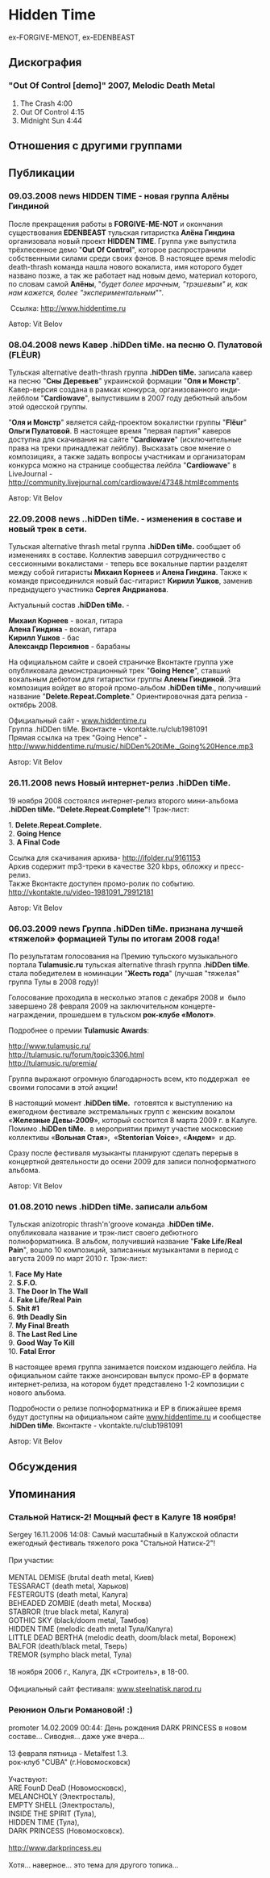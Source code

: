 # Hidden Time

ex-FORGIVE-MENOT, ex-EDENBEAST

## Дискография

### "Out Of Control [demo]" 2007, Melodic Death Metal

1. The Crash        4:00
2. Out Of Control  4:15   
3. Midnight Sun    4:44


## Отношения с другими группами


## Публикации

### 09.03.2008 news HIDDEN TIME - новая группа Алёны Гиндиной

<P>После прекращения работы в <STRONG>FORGIVE-ME-NOT</STRONG> и окончания существования<STRONG> EDENBEAST</STRONG> тульская гитаристка<STRONG> Алёна Гиндина</STRONG> организовала новый проект <STRONG>HIDDEN TIME</STRONG>. Группа уже выпустила трёхпесенное демо "<STRONG>Out Of Control</STRONG>", которое распространили собственными силами среди своих фэнов. В настоящее время melodic death-thrash команда нашла нового вокалиста, имя которого будет названо позже, а так же работает над новым демо, материал которого, по словам самой <STRONG>Алёны</STRONG>, "<EM>будет более мрачным, "трэшевым" и, как нам кажется, более "экспериментальным</EM>"".</P>
<P>&nbsp;Ссылка: <A href="http://www.hiddentime.ru/">http://www.hiddentime.ru</A></P>
Автор: Vit Belov

### 08.04.2008 news Кавер  .hiDDen tiMe. на песню О. Пулатовой (FLЁUR)

<P>Тульская alternative death-thrash группа <STRONG>.hiDDen tiMe.</STRONG> записала кавер на песню "<STRONG>Сны Деревьев</STRONG>" украинской формации "<STRONG>Оля и Монстр</STRONG>". Кавер-версия создана в рамках конкурса, организованного инди-лейблом "<STRONG>Cardiowave</STRONG>", выпустившим в 2007 году дебютный альбом этой одесской группы.</P>
<P>"<STRONG>Оля и Монстр</STRONG>" является сайд-проектом вокалистки группы "<STRONG>Flёur</STRONG>" <STRONG>Ольги Пулатовой</STRONG>. В настоящее время "первая партия" каверов доступна для скачивания на сайте "<STRONG>Cardiowave</STRONG>" (исключительные права на треки принадлежат лейблу). Высказать свое мнение о композициях, а также задать вопросы участникам и организаторам конкурса можно на странице сообщества лейбла "<STRONG>Cardiowave</STRONG>" в LiveJournal - <A href="http://community.livejournal.com/cardiowave/47348.html#comments">http://community.livejournal.com/cardiowave/47348.html#comments</A></P>
Автор: Vit Belov

### 22.09.2008 news ..hiDDen tiMe. - изменения в составе и новый трек в сети.

<P>Тульская alternative thrash metal группа <STRONG>.hiDDen tiMe.</STRONG> сообщает об изменениях в составе. Коллектив завершил сотрудничество с сессионными вокалистами - теперь все вокальные партии разделят между собой гитаристы <STRONG>Михаил Корнеев</STRONG> и<STRONG> Алена Гиндина</STRONG>. Также к команде присоединился новый бас-гитарист <STRONG>Кирилл Ушков</STRONG>, заменив предыдущего участника <STRONG>Сергея Андрианова</STRONG>. </P>
<P>Актуальный состав <STRONG>.hiDDen tiMe.</STRONG> -</P>
<P><STRONG>Михаил Корнеев</STRONG> - вокал, гитара<BR><STRONG>Алена Гиндина</STRONG> - вокал, гитара<BR><STRONG>Кирилл Ушков</STRONG> - бас<BR><STRONG>Александр Персиянов</STRONG> - барабаны</P>
<P>На официальном сайте и своей страничке Вконтакте группа уже опубликовала демонстрационный трек "<STRONG>Going Hence</STRONG>", ставший вокальным дебютом для гитаристки группы <STRONG>Алены Гиндиной</STRONG>. Эта композиция войдет во второй промо-альбом <STRONG>.hiDDen tiMe</STRONG>., получивший название "<STRONG>Delete.Repeat.Complete</STRONG>." Ориентировочная дата релиза - октябрь 2008.</P>
<P>Официальный сайт - <A href="http://www.hiddentime.ru/">www.hiddentime.ru</A><BR>Группа .hiDDen tiMe. Вконтакте - vkontakte.ru/club1981091<BR>Прямая ссылка на трек "Going Hence" - <A href="http://www.hiddentime.ru/music/.hiDDen%20tiMe._Going%20Hence.mp3">http://www.hiddentime.ru/music/.hiDDen%20tiMe._Going%20Hence.mp3</A> </P>
Автор: Vit Belov

### 26.11.2008 news Новый интернет-релиз .hiDDen tiMe.

<P>19 ноября 2008 состоялся интернет-релиз второго мини-альбома <STRONG>.hiDDen tiMe. "Delete.Repeat.Complete"</STRONG>! Трэк-лист: </P>
<P>1. <STRONG>Delete.Repeat.Complete. <BR></STRONG>2. <STRONG>Going Hence</STRONG> <BR>3. <STRONG>A Final Code</STRONG> </P>
<P>Ссылка для скачивания архива- <A href="http://ifolder.ru/9161153">http://ifolder.ru/9161153</A><BR>Архив содержит mp3-треки в качестве 320 kbps, обложку и пресс-релиз. <BR>Также Вконтакте доступен промо-ролик по событию.<BR><A href="http://vkontakte.ru/video-1981091_79912181">http://vkontakte.ru/video-1981091_79912181</A></P>
Автор: Vit Belov

### 06.03.2009 news Группа .hiDDen tiMe.  признана лучшей «тяжелой» формацией Тулы по итогам 2008 года!

<P>По результатам голосования на Премию тульского музыкального портала<STRONG> Tulamusic.ru</STRONG> тульская alternative thrash группа <STRONG>.hiDDen tiMe</STRONG>.&nbsp; стала победителем в номинации "<STRONG>Жесть года</STRONG>" (лучшая "тяжелая" группа Тулы в 2008 году)! </P>
<P>Голосование проходила в несколько этапов с декабря 2008 и&nbsp; было завершено 28 февраля 2009 на заключительном концерте-награждении, прошедшем в тульском<STRONG> рок-клубе «Молот»</STRONG>. </P>
<P>Подробнее о премии <STRONG>Tulamusic Awards</STRONG>: </P>
<P><A href="http://www.tulamusic.ru/">http://www.tulamusic.ru/</A><BR><A href="http://tulamusic.ru/forum/topic3306.html">http://tulamusic.ru/forum/topic3306.html</A><BR><A href="http://tulamusic.ru/premia/">http://tulamusic.ru/premia/</A></P>
<P>Группа выражают огромную благодарность всем, кто поддержал&nbsp; ее своими голосами в этой акции! </P>
<P>В настоящий момент <STRONG>.hiDDen tiMe.</STRONG>&nbsp; готовятся к выступлению на ежегодном фестивале экстремальных групп с женским вокалом «<STRONG>Железные Девы-2009</STRONG>», который состоится 8 марта 2009 г. в Калуге. Помимо <STRONG>.hiDDen tiMe.</STRONG>&nbsp; в мероприятии примут участие московские коллективы «<STRONG>Вольная Стая</STRONG>»,&nbsp; «<STRONG>Stentorian Voice</STRONG>», «<STRONG>Андем</STRONG>»&nbsp; и др. </P>
<P>Сразу после фестиваля музыканты планируют сделать перерыв в концертной деятельности до осени 2009 для записи полноформатного альбома. <BR></P>
Автор: Vit Belov

### 01.08.2010 news .hiDDen tiMe. записали альбом

<P>Тульская anizotropic thrash'n'groove команда <STRONG>.hiDDen tiMe.</STRONG> опубликовала название и трэк-лист своего дебютного полноформатника. В альбом, получивший название "<STRONG>Fake Life/Real Pain</STRONG>", вошло 10 композиций, записанных музыкантами в период с августа 2009 по март 2010 г. Трэк-лист: </P>
<P>1. <STRONG>Face My Hate</STRONG><BR>2. <STRONG>S.F.O.<BR></STRONG>3. <STRONG>The Door In The Wall</STRONG><BR>4. <STRONG>Fake Life/Real Pain</STRONG><BR>5. <STRONG>Shit #1<BR></STRONG>6. <STRONG>9th Deadly Sin<BR></STRONG>7. <STRONG>My Final Breath<BR></STRONG>8. <STRONG>The Last Red Line</STRONG><BR>9. <STRONG>Good Way To Kill</STRONG><BR>10. <STRONG>Fatal Error</STRONG></P>
<P>В настоящее время группа занимается поиском издающего лейбла. На официальном сайте также анонсирован выпуск промо-EP в формате интернет-релиза, на котором будет представлено 1-2 композиции с нового альбома. </P>
<P>Подробности о релизе полноформатника и EP в ближайшее время будут доступны на официальном сайте <A href="http://www.hiddentime.ru/">www.hiddentime.ru</A> и сообществе .<STRONG>hiDDen tiMe</STRONG>. Вконтакте - vkontakte.ru/club1981091</P>
Автор: Vit Belov


## Обсуждения


## Упоминания

### Стальной Натиск-2! Мощный фест в Калуге 18 ноября!

Sergey 16.11.2006 14:08:
Самый масштабный в Калужской области ежегодный фестиваль тяжелого рока "Стальной Натиск-2"!<BR> <BR>При участии: <BR><BR>MENTAL DEMISE  (brutal death metal, Киев)<BR>TESSARACT  (death metal, Харьков)<BR>FESTERGUTS  (death metal, Калуга)<BR>BEHEADED ZOMBIE  (death metal, Москва)<BR>STABROR  (true black metal, Калуга)<BR>GOTHIC SKY  (black/doom metal, Тамбов) <BR>HIDDEN TIME  (melodic death metal Тула/Калуга)<BR>LITTLE DEAD BERTHA  (melodic death, doom/black metal, Воронеж) <BR>BALFOR  (death/black metal, Тверь)<BR>TREMOR  (sympho black metal, Тула) <BR><BR>18 ноября 2006 г., Калуга, ДК «Строитель», в 18-00.<BR><BR>Официальный сайт фестиваля: www.steelnatisk.narod.ru <BR> 

### Реюнион Ольги Романовой! :)

promoter 14.02.2009 00:44:
День рождения DARK PRINCESS в новом составе... Сиводня... даже уже вчера...<BR><BR>13 февраля пятница - Metalfest 1.3.<BR>рок-клуб "CUBA" (г.Новомосковск)<BR><BR>Участвуют:<BR>ARE FounD DeaD (Новомосковск),<BR>MELANCHOLY (Электросталь),<BR>EMPTY SHELL (Электросталь), <BR>INSIDE THE SPIRIT (Тула), <BR>HIDDEN TIME (Тула),<BR>DARK PRINCESS (Новомосковск).<BR><BR><A HREF="http://www.darkprincess.eu" TARGET="_blank">http://www.darkprincess.eu</A><BR><BR>Хотя... наверное... это тема для другого топика...

